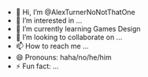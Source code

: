 - 👋 Hi, I’m @AlexTurnerNoNotThatOne
- 👀 I’m interested in ...
- 🌱 I’m currently learning Games Design
- 💞️ I’m looking to collaborate on ...
- 📫 How to reach me ...
- 😄 Pronouns: haha/no/he/him
- ⚡ Fun fact: ...

<!---
AlexTurnerNoNotThatOne/AlexTurnerNoNotThatOne is a ✨ special ✨ repository because its `README.md` (this file) appears on your GitHub profile.
You can click the Preview link to take a look at your changes.
--->
